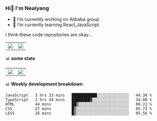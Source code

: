 ### Hi👋 I'm Nealyang

- 🔭 I’m currently working on Alibaba group
- 🌱 I’m currently learning React,JavaScript


I think these code repositories are okay...

<table>
  <tbody>
    <tr>
      <td>
        <a href="https://github.com/Nealyang/React-Express-Blog-Demo">
          <img align="center" src="https://github-readme-stats.vercel.app/api/pin/?username=Nealyang&repo=React-Express-Blog-Demo&theme=chartreuse-dark" />
        </a>
      </td>
       <td>
        <a href="https://github.com/Nealyang/PersonalBlog">
          <img align="center" src="https://github-readme-stats.vercel.app/api/pin/?username=Nealyang&repo=PersonalBlog&theme=chartreuse-dark" />
        </a>
      </td>
    </tr>
  </tbody>
</table>

📊 **some stats**


<table>
  <tbody>
    <tr>
      <td>
          <img align="center" src="https://github-readme-stats.vercel.app/api?username=Nealyang&theme=chartreuse-dark&show_icons=true" />
      </td>
       <td>
          <img align="center" src="https://github-readme-stats.vercel.app/api/top-langs/?username=Nealyang&theme=chartreuse-dark" />
      </td>
    </tr>
  </tbody>
</table>

📊 **Weekly development breakdown**

<!--START_SECTION:waka-->
```text
JavaScript   3 hrs 33 mins   ███████████░░░░░░░░░░░░░░   44.30 % 
TypeScript   2 hrs 44 mins   ████████▓░░░░░░░░░░░░░░░░   34.00 % 
HTML         44 mins         ██▒░░░░░░░░░░░░░░░░░░░░░░   09.22 % 
CSS          27 mins         █▒░░░░░░░░░░░░░░░░░░░░░░░   05.73 % 
LESS         26 mins         █▒░░░░░░░░░░░░░░░░░░░░░░░   05.56 % 
```
<!--END_SECTION:waka-->
